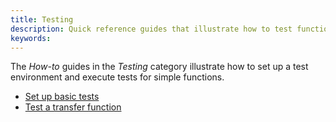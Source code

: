 ```yaml
---
title: Testing
description: Quick reference guides that illustrate how to test functions in the runtime.
keywords:
---
```


The _How-to_ guides in the _Testing_ category illustrate how to set up a test environment and execute tests for simple functions.

- [Set up basic tests](./set-up-basic-tests.md)
- [Test a transfer function](./test-a-transfer-function.md)
